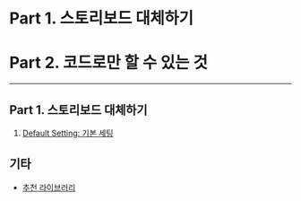 # Part 1. 스토리보드 대체하기
# Part 2. 코드로만 할 수 있는 것
---------------

## Part 1. 스토리보드 대체하기
1. [Default Setting: 기본 세팅](https://github.com/krgoodnews/BuildAppOnlySwiftCode/blob/master/p1_1_Default%20setting.md)

## 기타
- [추천 라이브러리](https://github.com/krgoodnews/BuildAppOnlySwiftCode/blob/master/%EC%B6%94%EC%B2%9C%20%EB%9D%BC%EC%9D%B4%EB%B8%8C%EB%9F%AC%EB%A6%AC.md)